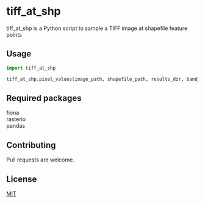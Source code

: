# tiff_at_shp

tiff_at_shp is a Python script to sample a TIFF image
at shapefile feature points

## Usage

```python
import tiff_at_shp

tiff_at_shp.pixel_values(image_path, shapefile_path, results_dir, band_names) # get tiff values at all features in shp
```
## Required packages
fiona  
rasterio  
pandas  

## Contributing
Pull requests are welcome.

## License
[MIT](https://choosealicense.com/licenses/mit/)
